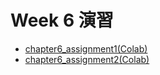 # Week 6 演習
  - [chapter6_assignment1(Colab)](https://colab.research.google.com/drive/18R1PsqCy1C8mtStcyjgwPLvgAi3oZ_tF?usp=sharing)
  - [chapter6_assignment2(Colab)](https://colab.research.google.com/drive/17GseRmdgikwmzHzO0Q8kIP5N5pKI-39E?usp=sharing)
